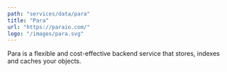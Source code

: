 ```yaml
---
path: "services/data/para"
title: "Para"
url: "https://paraio.com/"
logo: "/images/para.svg"
---
```


Para is a flexible and cost-effective backend service that stores, indexes and caches your objects.
